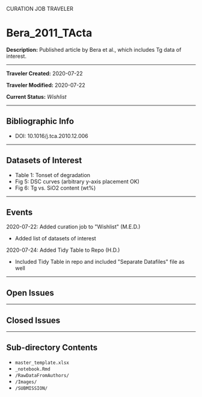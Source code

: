 CURATION JOB TRAVELER

# Bera_2011_TActa

**Description:** Published article by Bera et al., which includes Tg data of interest.

---

**Traveler Created:** 2020-07-22

**Traveler Modified:** 2020-07-22

**Current Status:** *Wishlist*

---

## Bibliographic Info

* DOI: 10.1016/j.tca.2010.12.006

---

## Datasets of Interest

* Table 1: Tonset of degradation
* Fig 5: DSC curves (arbitrary y-axis placement OK)
* Fig 6: Tg vs. SiO2 content (wt%)


---

## Events

2020-07-22: Added curation job to "Wishlist" (M.E.D.)
* Added list of datasets of interest

2020-07-24: Added Tidy Table to Repo (H.D.)
* Included Tidy Table in repo and included "Separate Datafiles" file as well


---

## Open Issues


---

## Closed Issues



---

## Sub-directory Contents

* `master_template.xlsx`
* `_notebook.Rmd`
* `/RawDataFromAuthors/`
* `/Images/`
* `/SUBMISSION/`
